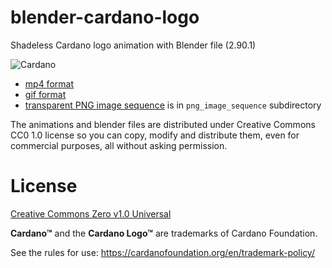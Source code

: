 # blender-cardano-logo

Shadeless Cardano logo animation with Blender file (2.90.1)

![Cardano](/cardano.gif)

* [mp4 format](https://smaugpool.github.io/blender-cardano-logo/cardano.mp4)
* [gif format](https://smaugpool.github.io/blender-cardano-logo/cardano.gif)
* [transparent PNG image sequence](https://github.com/SmaugPool/blender-cardano-logo/archive/main.zip) is in `png_image_sequence` subdirectory

The animations and blender files are distributed under Creative Commons CC0 1.0
license so you can copy, modify and distribute them, even for commercial purposes,
all without asking permission.

# License

[Creative Commons Zero v1.0 Universal](/LICENSE)

**Cardano™** and the **Cardano Logo™** are trademarks of Cardano Foundation.

See the rules for use:
https://cardanofoundation.org/en/trademark-policy/
